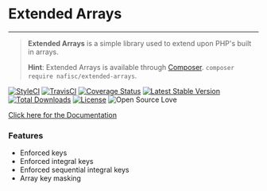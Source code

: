 # Extended Arrays

---
> **Extended Arrays** is a simple library used to extend upon PHP's built in arrays.
>
> **Hint**: Extended Arrays is available through [Composer](https://getcomposer.org). `composer require nafisc/extended-arrays`.
 
[![StyleCI](https://styleci.io/repos/115140407/shield?style=flat)](https://styleci.io/repos/115140407)
[![TravisCI](https://travis-ci.org/nathan-fiscaletti/extended-arrays.svg?branch=master)](https://travis-ci.org/nathan-fiscaletti/extended-arrays)
[![Coverage Status](https://coveralls.io/repos/github/nathan-fiscaletti/extended-arrays/badge.svg?branch=master)](https://coveralls.io/github/nathan-fiscaletti/extended-arrays?branch=master)
[![Latest Stable Version](https://poser.pugx.org/nafisc/extended-arrays/v/stable?format=flat)](https://github.com/nathan-fiscaletti/extended-arrays/releases)
[![Total Downloads](https://poser.pugx.org/nafisc/extended-arrays/downloads?format=flat)](https://packagist.org/packages/nafisc/extended-arrays)
[![License](https://poser.pugx.org/nafisc/extended-arrays/license?format=flat)](https://packagist.org/packages/nafisc/extended-arrays)
![Open Source Love](https://badges.frapsoft.com/os/v1/open-source.svg?v=102)

[Click here for the Documentation](https://github.com/nathan-fiscaletti/extended-arrays/blob/master/Examples/Managing%20Arrays.md)

### Features
* Enforced keys
* Enforced integral keys
* Enforced sequential integral keys
* Array key masking
